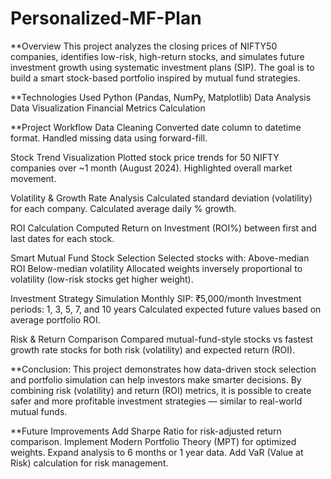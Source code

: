 # Personalized-MF-Plan
**Overview
This project analyzes the closing prices of NIFTY50 companies, identifies low-risk, high-return stocks, and simulates future investment growth using systematic investment plans (SIP).
The goal is to build a smart stock-based portfolio inspired by mutual fund strategies.

**Technologies Used
Python (Pandas, NumPy, Matplotlib)
Data Analysis
Data Visualization
Financial Metrics Calculation

**Project Workflow
Data Cleaning
Converted date column to datetime format.
Handled missing data using forward-fill.

Stock Trend Visualization
Plotted stock price trends for 50 NIFTY companies over ~1 month (August 2024).
Highlighted overall market movement.

Volatility & Growth Rate Analysis
Calculated standard deviation (volatility) for each company.
Calculated average daily % growth.

ROI Calculation
Computed Return on Investment (ROI%) between first and last dates for each stock.

Smart Mutual Fund Stock Selection
Selected stocks with:
Above-median ROI
Below-median volatility
Allocated weights inversely proportional to volatility (low-risk stocks get higher weight).

Investment Strategy Simulation
Monthly SIP: ₹5,000/month
Investment periods: 1, 3, 5, 7, and 10 years
Calculated expected future values based on average portfolio ROI.

Risk & Return Comparison
Compared mutual-fund-style stocks vs fastest growth rate stocks for both risk (volatility) and expected return (ROI).

**Conclusion:
This project demonstrates how data-driven stock selection and portfolio simulation can help investors make smarter decisions.
By combining risk (volatility) and return (ROI) metrics, it is possible to create safer and more profitable investment strategies — similar to real-world mutual funds.

**Future Improvements
Add Sharpe Ratio for risk-adjusted return comparison.
Implement Modern Portfolio Theory (MPT) for optimized weights.
Expand analysis to 6 months or 1 year data.
Add VaR (Value at Risk) calculation for risk management.
